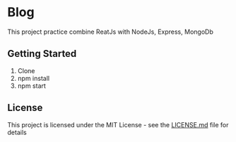 # Blog

This project practice combine ReatJs with NodeJs, Express, MongoDb

## Getting Started

1. Clone
2. npm install
3. npm start

## License

This project is licensed under the MIT License - see the [LICENSE.md](LICENSE.md) file for details



